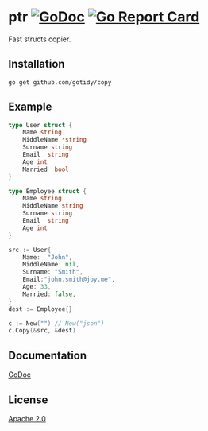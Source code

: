 # ptr [![GoDoc](https://godoc.org/github.com/gotidy/copy?status.svg)](https://godoc.org/github.com/gotidy/copy) [![Go Report Card](https://goreportcard.com/badge/github.com/gotidy/copy)](https://goreportcard.com/report/github.com/gotidy/copy)

Fast structs copier.

## Installation

`go get github.com/gotidy/copy`

## Example

```go
type User struct {
    Name string
    MiddleName *string
    Surname string
    Email  string
    Age int
    Married  bool
}

type Employee struct {
    Name string
    MiddleName string
    Surname string
    Email  string
    Age int
}

src := User{
    Name:  "John",
    MiddleName: nil,
    Surname: "Smith",
    Email:"john.smith@joy.me",
    Age: 33,
    Married: false,
}
dest := Employee{}

c := New("") // New("json")
c.Copy(&src, &dest)
```

## Documentation

[GoDoc](http://godoc.org/github.com/gotidy/copy)

## License

[Apache 2.0](https://github.com/gotidy/copy/blob/master/LICENSE)
